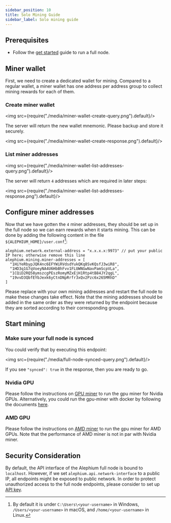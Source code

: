 ```yaml
---
sidebar_position: 10
title: Solo Mining Guide
sidebar_label: Solo mining guide
---
```



## Prerequisites

- Follow the [get started](full-node/getting-started.md) guide to run a full node.

## Miner wallet

First, we need to create a dedicated wallet for mining. Compared to a regular wallet, a miner wallet has one address per address group to collect mining rewards for each of them.

### Create miner wallet

<img src={require("./media/miner-wallet-create-query.png").default}/>

The server will return the new wallet mnemonic. Please backup and store it securely.

<img src={require("./media/miner-wallet-create-response.png").default}/>

### List miner addresses

<img src={require("./media/miner-wallet-list-addresses-query.png").default}/>

The server will return `4` addresses which are required in later steps:

<img src={require("./media/miner-wallet-list-addresses-response.png").default}/>

## Configure miner addresses

Now that we have gotten the `4` miner addresses, they should be set up in the full node so we can earn rewards when it starts mining. This can be done by adding the following content in the file `${ALEPHIUM_HOME}/user.conf`[^1]:

    alephium.network.external-address = "x.x.x.x:9973" // put your public IP here; otherwise remove this line
    alephium.mining.miner-addresses = [
      "1HiYeRbypJQK4nc6EFYWiRVdsdYukQKq8SvKQsfJ3wiR8",
      "1HD3q1G7qVoeyNA4U6HbBhFvv1FLUWNGwNavPamScpVLa",
      "1CQiD2RQ58ymszcgPEszRomyMZxEjH1Rtp4tB84JY2qgL",
      "19vvD3QbfEYbJexk6yCtnDNpRrfr3xQv2Pzc6x265MRhD"
    ]

Please replace with your own mining addresses and restart the full
node to make these changes take effect. Note that the mining
addresses should be added in the same order as they were returned by the
endpoint because they are sorted according to their corresponding groups.


## Start mining

### Make sure your full node is synced

You could verify that by executing this endpoint:

<img src={require("./media/full-node-synced-query.png").default}/>

If you see `"synced": true` in the response, then you are ready to go.

### Nvidia GPU

Please follow the instructions on [GPU
miner](https://github.com/alephium/gpu-miner#readme) to run the gpu
miner for Nvidia GPUs. Alternatively, you could run the gpu-miner with
docker by following the documents
[here](https://github.com/alephium/alephium/tree/master/docker#gpu-miner-optional).

### AMD GPU

Please follow the instructions on [AMD
miner](https://github.com/alephium/amd-miner#readme) to run the gpu
miner for AMD GPUs. Note that the performance of AMD miner is not in
par with Nvidia miner.

## Security Consideration

By default, the API interface of the Alephium full node is bound to
`localhost`. However, if we set
`alephium.api.network-interface` to a public IP, all endpoints might
be exposed to public network. In order to protect unauthorized access
to the full node endpoints, please consider to set up [API
key](/full-node/full-node-more#api-key).

[^1]: By default it is under `C:\Users\<your-username>` in Windows, `/Users/<your-username>` in macOS, and `/home/<your-username>` in Linux.
